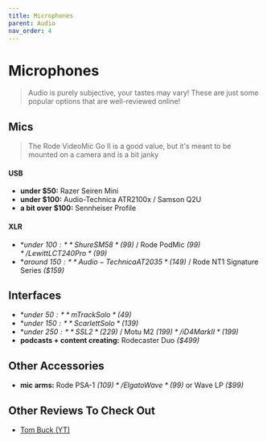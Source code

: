 ```yaml
---
title: Microphones
parent: Audio
nav_order: 4
---
```

# Microphones

> Audio is purely subjective, your tastes may vary! These are just some popular options that are well-reviewed online!

## Mics

> The Rode VideoMic Go II is a good value, but it's meant to be mounted on a camera and is a bit janky 

#### USB

- **under $50:** Razer Seiren Mini
- **under $100:** Audio-Technica ATR2100x  / Samson Q2U
- **a bit over $100:** Sennheiser Profile

#### XLR

- **under $100:** Shure SM58 *($99)* / Rode PodMic *($99)* / Lewitt LCT 240 Pro *($99)*
- **around $150:** Audio-Technica AT2035 *($149)* / Rode NT1 Signature Series *($159)*

## Interfaces

- **under $50:** mTrack Solo *($49)*
- **under $150:** Scarlett Solo *($139)*
- **under $250:** SSL2 *($229)* / Motu M2 *($199)* / iD4 Mark II *($199)*
- **podcasts + content creating:** Rodecaster Duo *($499)*

## Other Accessories

- **mic arms:** Rode PSA-1 *($109)* / Elgato Wave *($99)* or Wave LP *($99)*

## Other Reviews To Check Out

- [Tom Buck (YT)](https://www.youtube.com/channel/UCRtDHXdrLyYZF6cY9bJhjlg)
